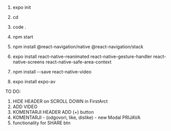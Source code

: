 1. expo init <name>
2. cd <name>
3. code .
4. npm start
5. npm install @react-navigation/native @react-navigation/stack
6. expo install react-native-reanimated react-native-gesture-handler react-native-screens react-native-safe-area-context 

7. npm install --save react-native-video
8. expo install expo-av




TO DO:
1. HIDE HEADER on SCROLL DOWN in FirstArct
2. ADD VIDEO
3. KOMENTARJI HEADER ADD (+) button
4. KOMENTARJI - (odgovori, like, dislike) - new Modal PRIJAVA
5. functionality for SHARE btn
